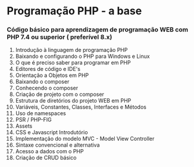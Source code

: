 # Programação PHP - a base
### Código básico para aprendizagem de programação WEB com PHP 7.4 ou superior ( preferível 8.x)

1. Introdução à linguagem de programação PHP
2. Baixando e configurando o PHP para Windows e Linux
3. O que é preciso saber para programar em PHP
4. Editores de código e IDE's 
5. Orientação a Objetos em PHP
6. Baixando o composer
7. Conhecendo o composer
8. Criação de projeto com o composer
9. Estrutura de diretórios do projeto WEB em PHP
10. Variáveis, Constantes, Classes, Interfaces e Métodos
11. Uso de namespaces
12. PSR / PHP-FIG
13. Assets
14. CSS e Javascript Introdutório
15. Implementação do modelo MVC - Model View Controller
16. Sintaxe convencional e alternativa
17. Acesso a dados com o PHP
18. Criação de CRUD básico